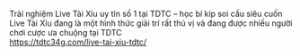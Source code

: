 

Trải nghiệm Live Tài Xỉu uy tín số 1 tại TDTC – học bí kíp soi cầu siêu cuốn
Live Tài Xỉu đang là một hình thức giải trí rất thú vị và đang được nhiều người chơi cược ưa chuộng tại TDTC	
https://tdtc34g.com/live-tai-xiu-tdtc/
